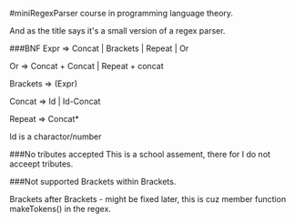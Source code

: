 #miniRegexParser
course in programming language theory.

And as the title says it's a small version of a regex parser.

###BNF
Expr => Concat | Brackets | Repeat | Or

Or => Concat + Concat | Repeat + concat

Brackets => (Expr)

Concat => Id | Id-Concat

Repeat => Concat*

Id is a charactor/number

###No tributes accepted
This is a school assement,
there for I do not acceept tributes.

###Not supported
Brackets within Brackets.

Brackets after Brackets - might be fixed later, this is cuz member function makeTokens() in the regex.
